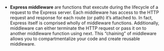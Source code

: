 * **Express middleware** are functions that execute during the lifecycle of a request to the Express server. Each middleware has access to the HTTP request and response for each route (or path) it’s attached to. In fact, Express itself is comprised wholly of middleware functions. Additionally, middleware can either terminate the HTTP request or pass it on to another middleware function using next. This “chaining” of middleware allows you to compartmentalize your code and create reusable middleware.